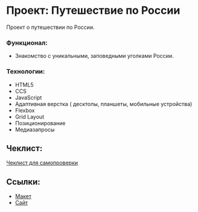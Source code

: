 # Проект: Путешествие по России

Проект о путешествии по России.

### Функционал:
+ Знакомство с уникальными, заповедными уголками России.


### Технологии:
+ HTML5
+ CCS
+ JavaScript
+ Адаптивная верстка ( десктопы, планшеты, мобильные устройства)
+ Flexbox
+ Grid Layout
+ Позиционирование
+ Медиазапросы

## Чеклист:
[Чеклист для самопроверки](https://code.s3.yandex.net/web-developer/checklists-pdf/new-program/checklist-3.pdf)

## Ссылки:
- [Макет](https://www.figma.com/file/5S2WSbEFL6awjVWJ0NWL8Q/Sprint-3_-Russia-_-desktop-mobile?node-id=28503%3A0)
- [Сайт](https://daryamingazova.github.io/russian-travel/index.html)

